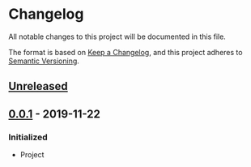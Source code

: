# Changelog

All notable changes to this project will be documented in this file.

The format is based on [Keep a Changelog](https://keepachangelog.com/en/1.0.0/),
and this project adheres to [Semantic Versioning](https://semver.org/spec/v2.0.0.html).

## [Unreleased]

## [0.0.1] - 2019-11-22
### Initialized
- Project

[Unreleased]: https://github.com/voltsonic/jquery-ez-api/compare/master...HEAD
[0.0.1]: https://github.com/voltsonic/jquery-ez-api/releases/tag/v0.0.1
